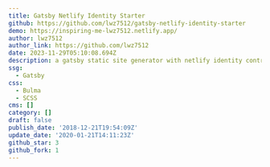 ```yaml
---
title: Gatsby Netlify Identity Starter
github: https://github.com/lwz7512/gatsby-netlify-identity-starter
demo: https://inspiring-me-lwz7512.netlify.app/
author: lwz7512
author_link: https://github.com/lwz7512
date: 2023-11-29T05:10:08.694Z
description: a gatsby static site generator with netlify identity control...
ssg:
  - Gatsby
css:
  - Bulma
  - SCSS
cms: []
category: []
draft: false
publish_date: '2018-12-21T19:54:09Z'
update_date: '2020-01-21T14:11:23Z'
github_star: 3
github_fork: 1
---
```

